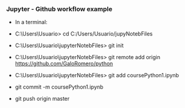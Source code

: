 ### Jupyter - Github workflow example

- In a terminal:

* C:\Users\Usuario> cd C:/Users/Usuario/jupyNotebFiles

* C:\Users\Usuario\jupyterNotebFiles> git init

* C:\Users\Usuario\jupyterNotebFiles> git remote add origin https://github.com/GaloRomero/python

* C:\Users\Usuario\jupyterNotebFiles> git add coursePython1.ipynb

* git commit -m coursePython1.ipynb

* git push origin master
